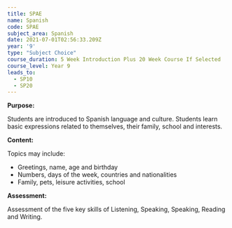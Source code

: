 ```yaml
---
title: SPAE
name: Spanish
code: SPAE
subject_area: Spanish
date: 2021-07-01T02:56:33.209Z
year: '9'
type: "Subject Choice"
course_duration: 5 Week Introduction Plus 20 Week Course If Selected
course_level: Year 9
leads_to:
  - SP10
  - SP20
---
```

**Purpose:**

Students are introduced to Spanish language and culture. Students learn basic expressions related to themselves, their family, school and interests.

**Content:**

Topics may include:

* Greetings, name, age and birthday
* Numbers, days of the week, countries and nationalities
* Family, pets, leisure activities, school

**Assessment:**

Assessment of the five key skills of Listening, Speaking, Speaking, Reading and Writing.
